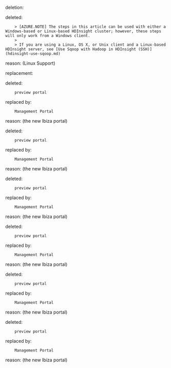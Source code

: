deletion:

deleted:

		> [AZURE.NOTE] The steps in this article can be used with either a Windows-based or Linux-based HDInsight cluster; however, these steps will only work from a Windows client.
		>
		> If you are using a Linux, OS X, or Unix client and a Linux-based HDInsight server, see [Use Sqoop with Hadoop in HDInsight (SSH)](hdinsight-use-sqoop.md)

reason: (Linux Support)

replacement:

deleted:

		preview portal

replaced by:

		Management Portal

reason: (the new Ibiza portal)

deleted:

		preview portal

replaced by:

		Management Portal

reason: (the new Ibiza portal)

deleted:

		preview portal

replaced by:

		Management Portal

reason: (the new Ibiza portal)

deleted:

		preview portal

replaced by:

		Management Portal

reason: (the new Ibiza portal)

deleted:

		preview portal

replaced by:

		Management Portal

reason: (the new Ibiza portal)

deleted:

		preview portal

replaced by:

		Management Portal

reason: (the new Ibiza portal)

